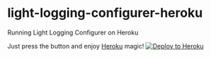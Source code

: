 light-logging-configurer-heroku
===============================

Running Light Logging Configurer on Heroku

Just press the button and enjoy [Heroku](https://www.heroku.com/) magic!
[![Deploy to Heroku](https://www.herokucdn.com/deploy/button.png)](https://heroku.com/deploy)
